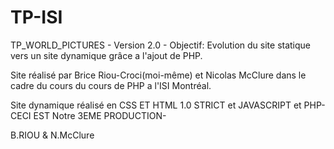 TP-ISI
======

TP_WORLD_PICTURES - Version 2.0 -
Objectif: Evolution du site statique vers un site dynamique grâce a l'ajout de PHP.


Site réalisé par Brice Riou-Croci(moi-même) et Nicolas McClure dans le cadre du cours du cours de PHP a l'ISI Montréal.

Site dynamique réalisé en CSS ET HTML 1.0 STRICT et JAVASCRIPT et PHP- CECI EST Notre 3EME PRODUCTION-

B.RIOU & N.McClure
